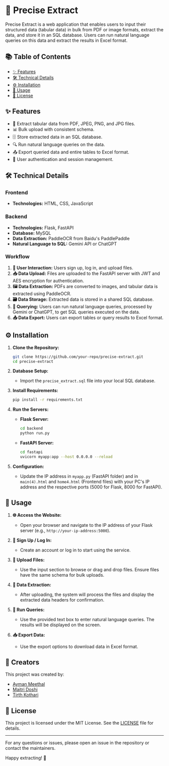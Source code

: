 # 🎯 Precise Extract

Precise Extract is a web application that enables users to input their structured data (tabular data) in bulk from PDF or image formats, extract the data, and store it in an SQL database. Users can run natural language queries on this data and extract the results in Excel format.

## 📚 Table of Contents

- [✨ Features](#-features)
- [🛠 Technical Details](#-technical-details)
- [⚙️ Installation](#️-installation)
- [🚀 Usage](#-usage)
- [📜 License](#-license)

## ✨ Features

- 📄 Extract tabular data from PDF, JPEG, PNG, and JPG files.
- 📊 Bulk upload with consistent schema.
- 🗄 Store extracted data in an SQL database.
- 🔍 Run natural language queries on the data.
- 📤 Export queried data and entire tables to Excel format.
- 🔐 User authentication and session management.

## 🛠 Technical Details

### Frontend
- **Technologies:** HTML, CSS, JavaScript

### Backend
- **Technologies:** Flask, FastAPI
- **Database:** MySQL
- **Data Extraction:** PaddleOCR from Baidu's PaddlePaddle
- **Natural Language to SQL:** Gemini API or ChatGPT

### Workflow
1. **👤 User Interaction:** Users sign up, log in, and upload files.
2. **📥 Data Upload:** Files are uploaded to the FastAPI server with JWT and AES encryption for authentication.
3. **🖼 Data Extraction:** PDFs are converted to images, and tabular data is extracted using PaddleOCR.
4. **🗃 Data Storage:** Extracted data is stored in a shared SQL database.
5. **🔎 Querying:** Users can run natural language queries, processed by Gemini or ChatGPT, to get SQL queries executed on the data.
6. **📤 Data Export:** Users can export tables or query results to Excel format.

## ⚙️ Installation

1. **Clone the Repository:**
    ```bash
    git clone https://github.com/your-repo/precise-extract.git
    cd precise-extract
    ```

2. **Database Setup:**
    - Import the `precise_extract.sql` file into your local SQL database.

3. **Install Requirements:**
    ```bash
    pip install -r requirements.txt
    ```

4. **Run the Servers:**
    - **Flask Server:**
      ```bash
      cd backend
      python run.py
      ```
    - **FastAPI Server:**
      ```bash
      cd fastapi
      uvicorn myapp:app --host 0.0.0.0 --reload
      ```

5. **Configuration:**
    - Update the IP address in `myapp.py` (FastAPI folder) and in `main(4).html` and `home4.html` (Frontend files) with your PC's IP address and the respective ports (5000 for Flask, 8000 for FastAPI).

## 🚀 Usage

1. **🌐 Access the Website:**
    - Open your browser and navigate to the IP address of your Flask server (e.g., `http://your-ip-address:5000`).

2. **🔑 Sign Up / Log In:**
    - Create an account or log in to start using the service.

3. **📂 Upload Files:**
    - Use the input section to browse or drag and drop files. Ensure files have the same schema for bulk uploads.

4. **🔄 Data Extraction:**
    - After uploading, the system will process the files and display the extracted data headers for confirmation.

5. **💬 Run Queries:**
    - Use the provided text box to enter natural language queries. The results will be displayed on the screen.

6. **📥 Export Data:**
    - Use the export options to download data in Excel format.

## 👥 Creators

This project was created by:

- [Ayman Meethal](https://github.com/aymanmeethal)
- [Maitri Doshi](https://github.com/DoshiMaitri)
- [Tirth Kothari](https://github.com/TirthKothari)


## 📜 License

This project is licensed under the MIT License. See the [LICENSE](LICENSE) file for details.

---

For any questions or issues, please open an issue in the repository or contact the maintainers.

Happy extracting! 🎉
